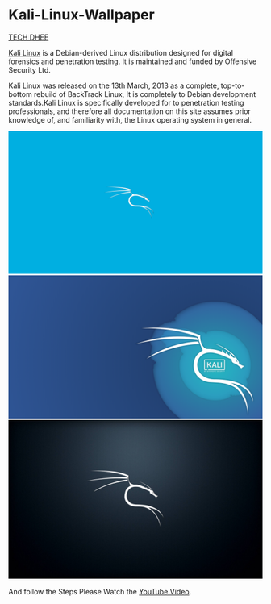 # Kali-Linux-Wallpaper
<a href="https://techdhee.in">TECH DHEE</a>

<a href="https://techdhee.in/how-to-install-kali-linux-2018-3-linux-for-beginners/">Kali Linux</a> is a Debian-derived Linux distribution designed for digital forensics and penetration testing. It is maintained and funded by Offensive Security Ltd.

Kali Linux was released on the 13th March, 2013 as a complete, top-to-bottom rebuild of BackTrack Linux, It is completely to Debian development standards.Kali Linux is specifically developed for to penetration testing professionals, and therefore all documentation on this site assumes prior knowledge of, and familiarity with, the Linux operating system in general.

<img src="https://github.com/TECHDHEE/Kali-Linux-Wallpaper/blob/master/kali-linux-techdhee.png">

<img src="https://github.com/TECHDHEE/Kali-Linux-Wallpaper/blob/master/kali-linux-techdhee2.png">

<img src="https://github.com/TECHDHEE/Kali-Linux-Wallpaper/blob/master/kali-linuxtechdhee1.png">

And follow the Steps Please Watch the <a href="https://www.youtube.com/techdhee">YouTube Video</a>.
